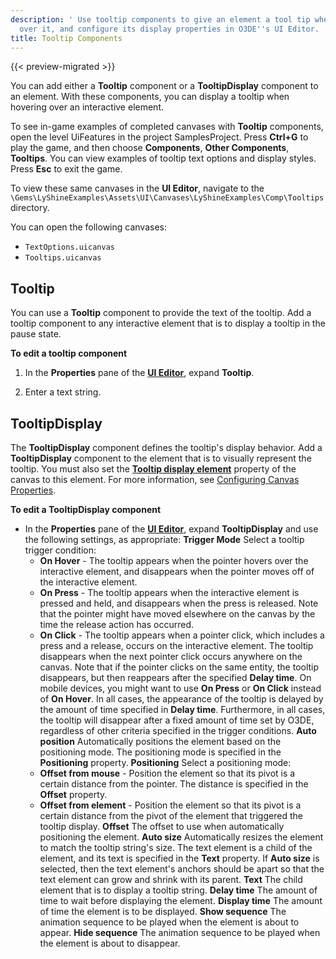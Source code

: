 ```yaml
---
description: ' Use tooltip components to give an element a tool tip when hovering
  over it, and configure its display properties in O3DE''s UI Editor. '
title: Tooltip Components
---
```


{{< preview-migrated >}}

You can add either a **Tooltip** component or a **TooltipDisplay** component to an element. With these components, you can display a tooltip when hovering over an interactive element.

To see in-game examples of completed canvases with **Tooltip** components, open the level UiFeatures in the project SamplesProject. Press **Ctrl+G** to play the game, and then choose **Components**, **Other Components**, **Tooltips**. You can view examples of tooltip text options and display styles. Press **Esc** to exit the game.

To view these same canvases in the **UI Editor**, navigate to the `\Gems\LyShineExamples\Assets\UI\Canvases\LyShineExamples\Comp\Tooltips` directory.

You can open the following canvases:
+ `TextOptions.uicanvas`
+ `Tooltips.uicanvas`

## Tooltip 

You can use a **Tooltip** component to provide the text of the tooltip. Add a tooltip component to any interactive element that is to display a tooltip in the pause state.

**To edit a tooltip component**

1. In the **Properties** pane of the [**UI Editor**](/docs/user-guide/interactivity/user-interface/editor/using.md), expand **Tooltip**.

1. Enter a text string.

## TooltipDisplay 

The **TooltipDisplay** component defines the tooltip's display behavior. Add a **TooltipDisplay** component to the element that is to visually represent the tooltip. You must also set the [**Tooltip display element**](/docs/userguide/ui/editor/canvas-properties#editor-properties-tooltips) property of the canvas to this element. For more information, see [Configuring Canvas Properties](/docs/user-guide/interactivity/user-interface/editor/canvas-properties.md).

**To edit a TooltipDisplay component**
+ In the **Properties** pane of the [**UI Editor**](/docs/user-guide/interactivity/user-interface/editor/using.md), expand **TooltipDisplay** and use the following settings, as appropriate:
**Trigger Mode**
Select a tooltip trigger condition:
  + **On Hover** - The tooltip appears when the pointer hovers over the interactive element, and disappears when the pointer moves off of the interactive element.
  + **On Press** - The tooltip appears when the interactive element is pressed and held, and disappears when the press is released. Note that the pointer might have moved elsewhere on the canvas by the time the release action has occurred.
  + **On Click** - The tooltip appears when a pointer click, which includes a press and a release, occurs on the interactive element. The tooltip disappears when the next pointer click occurs anywhere on the canvas. Note that if the pointer clicks on the same entity, the tooltip disappears, but then reappears after the specified **Delay time**.
On mobile devices, you might want to use **On Press** or **On Click** instead of **On Hover**.
In all cases, the appearance of the tooltip is delayed by the amount of time specified in **Delay time**. Furthermore, in all cases, the tooltip will disappear after a fixed amount of time set by O3DE, regardless of other criteria specified in the trigger conditions.
**Auto position**
Automatically positions the element based on the positioning mode. The positioning mode is specified in the **Positioning** property.
**Positioning**
Select a positioning mode:
  + **Offset from mouse** - Position the element so that its pivot is a certain distance from the pointer. The distance is specified in the **Offset** property.
  + **Offset from element** - Position the element so that its pivot is a certain distance from the pivot of the element that triggered the tooltip display.
**Offset**
The offset to use when automatically positioning the element.
**Auto size**
Automatically resizes the element to match the tooltip string's size. The text element is a child of the element, and its text is specified in the **Text** property. If **Auto size** is selected, then the text element's anchors should be apart so that the text element can grow and shrink with its parent.
**Text**
The child element that is to display a tooltip string.
**Delay time**
The amount of time to wait before displaying the element.
**Display time**
The amount of time the element is to be displayed.
**Show sequence**
The animation sequence to be played when the element is about to appear.
**Hide sequence**
The animation sequence to be played when the element is about to disappear.
